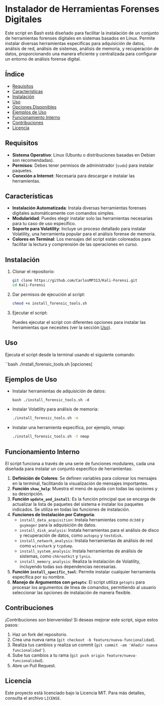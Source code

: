 # Instalador de Herramientas Forenses Digitales

Este script en Bash está diseñado para facilitar la instalación de un conjunto de herramientas forenses digitales en sistemas basados en Linux. Permite instalar diversas herramientas específicas para adquisición de datos, análisis de red, análisis de sistemas, análisis de memoria, y recuperación de datos, proporcionando una manera eficiente y centralizada para configurar un entorno de análisis forense digital.

## Índice

- [Requisitos](#requisitos)
- [Características](#características)
- [Instalación](#instalación)
- [Uso](#uso)
- [Opciones Disponibles](#opciones-disponibles)
- [Ejemplos de Uso](#ejemplos-de-uso)
- [Funcionamiento Interno](#funcionamiento-interno)
- [Contribuciones](#contribuciones)
- [Licencia](#licencia)

## Requisitos

- **Sistema Operativo**: Linux (Ubuntu o distribuciones basadas en Debian son recomendadas).
- **Permisos**: Debes tener permisos de administrador (`sudo`) para instalar paquetes.
- **Conexión a Internet**: Necesaria para descargar e instalar las herramientas.

## Características

- **Instalación Automatizada**: Instala diversas herramientas forenses digitales automáticamente con comandos simples.
- **Modularidad**: Puedes elegir instalar solo las herramientas necesarias para tu caso de uso específico.
- **Soporte para Volatility**: Incluye un proceso detallado para instalar Volatility, una herramienta popular para el análisis forense de memoria.
- **Colores en Terminal**: Los mensajes del script están coloreados para facilitar la lectura y comprensión de las operaciones en curso.

## Instalación

1. Clonar el repositorio:

    ```bash
    git clone https://github.com/CarlosMP313/Kali-Forensi.git
    cd Kali-Forensi
    ```

2. Dar permisos de ejecución al script:

    ```bash
    chmod +x install_forensic_tools.sh
    ```

3. Ejecutar el script:

    Puedes ejecutar el script con diferentes opciones para instalar las herramientas que necesites (ver la sección [Uso](#uso)).

## Uso

Ejecuta el script desde la terminal usando el siguiente comando:

``bash
./install_forensic_tools.sh [opciones]

## Ejemplos de Uso

- Instalar herramientas de adquisición de datos:

    ``bash
    ./install_forensic_tools.sh -d
    ``

- Instalar Volatility para análisis de memoria:

    ```bash
    ./install_forensic_tools.sh -m
    ```

- Instalar una herramienta específica, por ejemplo, nmap:

    ```bash
    ./install_forensic_tools.sh -t nmap
    ```

## Funcionamiento Interno

El script funciona a través de una serie de funciones modulares, cada una diseñada para instalar un conjunto específico de herramientas:

1. **Definición de Colores**: Se definen variables para colorear los mensajes en la terminal, facilitando la visualización de mensajes importantes.
2. **Función `show_help`**: Muestra el menú de ayuda con todas las opciones y su descripción.
3. **Función `update_and_install`**: Es la función principal que se encarga de actualizar la lista de paquetes del sistema e instalar los paquetes indicados. Se utiliza en todas las funciones de instalación.
4. **Funciones de Instalación por Categoría**:
    - `install_data_acquisition`: Instala herramientas como `dc3dd` y `guymager` para la adquisición de datos.
    - `install_disk_analysis`: Instala herramientas para el análisis de disco y recuperación de datos, como `autopsy` y `testdisk`.
    - `install_network_analysis`: Instala herramientas de análisis de red como `wireshark` y `tcpdump`.
    - `install_system_analysis`: Instala herramientas de análisis de sistemas, como `chkrootkit` y `lynis`.
    - `install_memory_analysis`: Realiza la instalación de Volatility, incluyendo todas sus dependencias necesarias.
5. **Función `install_specific_tool`**: Permite instalar cualquier herramienta específica por su nombre.
6. **Manejo de Argumentos con `getopts`**: El script utiliza `getopts` para procesar los argumentos de línea de comandos, permitiendo al usuario seleccionar las opciones de instalación de manera flexible.

## Contribuciones

¡Contribuciones son bienvenidas! Si deseas mejorar este script, sigue estos pasos:

1. Haz un fork del repositorio.
2. Crea una nueva rama (`git checkout -b feature/nueva-funcionalidad`).
3. Realiza tus cambios y realiza un commit (`git commit -am 'Añadir nueva funcionalidad'`).
4. Sube tus cambios a tu rama (`git push origin feature/nueva-funcionalidad`).
5. Abre un Pull Request.

## Licencia

Este proyecto está licenciado bajo la Licencia MIT. Para más detalles, consulta el archivo `LICENSE`.
